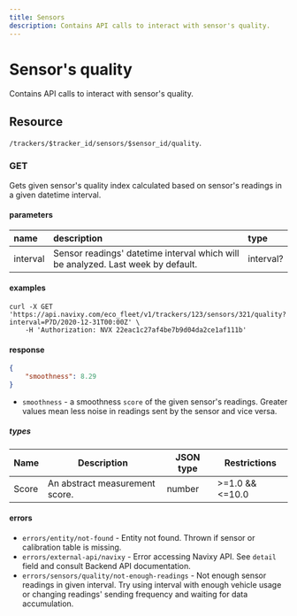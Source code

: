 ```yaml
---
title: Sensors
description: Contains API calls to interact with sensor's quality.
---
```


# Sensor's quality

Contains API calls to interact with sensor's quality.

## Resource

`/trackers/$tracker_id/sensors/$sensor_id/quality`.

### GET

Gets given sensor's quality index calculated based on sensor's readings in a given datetime interval.

#### parameters

| name     | description                                                                      | type      |
|:---------|:---------------------------------------------------------------------------------|:----------|
| interval | Sensor readings' datetime interval which will be analyzed. Last week by default. | interval? |

#### examples

```shell
curl -X GET 'https://api.navixy.com/eco_fleet/v1/trackers/123/sensors/321/quality?interval=P7D/2020-12-31T00:00Z' \
    -H 'Authorization: NVX 22eac1c27af4be7b9d04da2ce1af111b'
```

#### response

```json
{
    "smoothness": 8.29
}
```

* `smoothness` - a smoothness `score` of the given sensor's readings. Greater values mean less noise in readings sent by the sensor and vice versa.

##### types

| Name  | Description                    | JSON type | Restrictions     |
|-------|--------------------------------|-----------|------------------|
| Score | An abstract measurement score. | number    | \>=1.0 && <=10.0 |


#### errors

* `errors/entity/not-found` - Entity not found. Thrown if sensor or calibration table is missing.
* `errors/external-api/navixy` - Error accessing Navixy API. See `detail` field and consult Backend API documentation.
* `errors/sensors/quality/not-enough-readings` - Not enough sensor readings in given interval. Try using interval with enough vehicle usage or changing readings' sending frequency and waiting for data accumulation.
